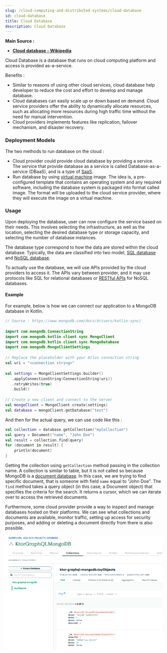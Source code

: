 ```yaml
---
slug: /cloud-computing-and-distributed-systems/cloud-database
id: cloud-database
title: Cloud Database
description: Cloud Database
---
```


**Main Source :**

- **[Cloud database - Wikipedia](https://en.wikipedia.org/wiki/Cloud_database)**

Cloud Database is a database that runs on cloud computing platform and access is provided as-a-service.

Benefits :

- Similar to reasons of using other cloud services, cloud database help developer to reduce the cost and effort to develop and manage database.
- Cloud databases can easily scale up or down based on demand. Cloud service providers offer the ability to dynamically allocate resources, such as allocating more resources during high traffic time without the need for manual intervention.
- Cloud providers implements features like replication, failover mechanism, and disaster recovery.

### Deployment Models

The two methods to run database on the cloud :

- Cloud provider could provide cloud database by providing a service. The service that provide database as a service is called Database-as-a-service (DBaaS), and is a type of [SaaS](/cloud-computing-and-distributed-systems/cloud-models#common-models).
- Run database by using [virtual machine](/cloud-computing-and-distributed-systems/virtualization) image. The idea is, a pre-configured template that contains an operating system and any required software, including the database system is packaged into format called image. The format will be uploaded to the cloud service provider, where they will execute the image on a virtual machine.

### Usage

Upon deploying the database, user can now configure the service based on their needs. This involves selecting the infrastructure, as well as the location, selecting the desired database type or storage capacity, and selecting the number of database instances.

The database type correspond to how the data are stored within the cloud database. Typically, the data are classified into two model, [SQL database](/database-system/query-language#sql) and [NoSQL database](/database-system/nosql).

To actually use the database, we will use APIs provided by the cloud providers to access it. The APIs vary between provider, and it may use protocols like SQL for relational databases or [RESTful APIs](/backend-system/rest-api) for NoSQL databases.

#### Example

For example, below is how we can connect our application to a MongoDB database in Kotlin.

```kotlin
// Source : https://www.mongodb.com/docs/drivers/kotlin-sync/

import com.mongodb.ConnectionString
import com.mongodb.kotlin.client.sync.MongoClient
import com.mongodb.kotlin.client.sync.MongoDatabase
import com.mongodb.MongoClientSettings

// Replace the placeholder with your Atlas connection string
val uri = "<connection string>"

val settings = MongoClientSettings.builder()
   .applyConnectionString(ConnectionString(uri))
   .retryWrites(true)
   .build()

// Create a new client and connect to the server
val mongoClient = MongoClient.create(settings)
val database = mongoClient.getDatabase("test")
```

And then for the actual query, we can use code like this :

```kotlin
val collection = database.getCollection("myCollection")
val query = Document("name", "John Doe")
val result = collection.find(query)
for (document in result) {
    println(document)
}
```

Getting the collection using `getCollection` method passing in the collection name. A collection is similar to table, but it is not called so because MongoDB is a [document database](/database-system/nosql#document). In this case, we are trying to find specific document, that is someone with field `name` equal to "John Doe". The `find` method takes a query object (in this case, a Document object) that specifies the criteria for the search. It returns a cursor, which we can iterate over to access the retrieved documents.

Furthermore, some cloud provider provide a way to inspect and manage databases hosted on their platforms. We can see what collections and documents are available, monitor traffic, setting up access for security purposes, and adding or deleting a document directly from there is also possible.

![Browsing collections in MongoDB](./monitoring.png)
